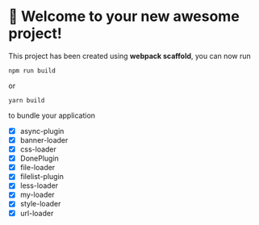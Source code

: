 # 🚀 Welcome to your new awesome project!

This project has been created using **webpack scaffold**, you can now run

```
npm run build
```

or

```
yarn build
```

to bundle your application

- [x] async-plugin
- [x] banner-loader
- [x] css-loader
- [x] DonePlugin
- [x] file-loader
- [x] filelist-plugin
- [x] less-loader
- [x] my-loader
- [x] style-loader
- [x] url-loader
